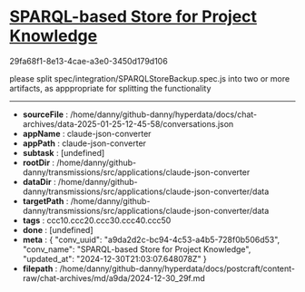 # [SPARQL-based Store for Project Knowledge](https://claude.ai/chat/a9da2d2c-bc94-4c53-a4b5-728f0b506d53)

29fa68f1-8e13-4cae-a3e0-3450d179d106

please split spec/integration/SPARQLStoreBackup.spec.js into two or more artifacts, as apppropriate for splitting the functionality

---

* **sourceFile** : /home/danny/github-danny/hyperdata/docs/chat-archives/data-2025-01-25-12-45-58/conversations.json
* **appName** : claude-json-converter
* **appPath** : claude-json-converter
* **subtask** : [undefined]
* **rootDir** : /home/danny/github-danny/transmissions/src/applications/claude-json-converter
* **dataDir** : /home/danny/github-danny/transmissions/src/applications/claude-json-converter/data
* **targetPath** : /home/danny/github-danny/transmissions/src/applications/claude-json-converter/data
* **tags** : ccc10.ccc20.ccc30.ccc40.ccc50
* **done** : [undefined]
* **meta** : {
  "conv_uuid": "a9da2d2c-bc94-4c53-a4b5-728f0b506d53",
  "conv_name": "SPARQL-based Store for Project Knowledge",
  "updated_at": "2024-12-30T21:03:07.648078Z"
}
* **filepath** : /home/danny/github-danny/hyperdata/docs/postcraft/content-raw/chat-archives/md/a9da/2024-12-30_29f.md
